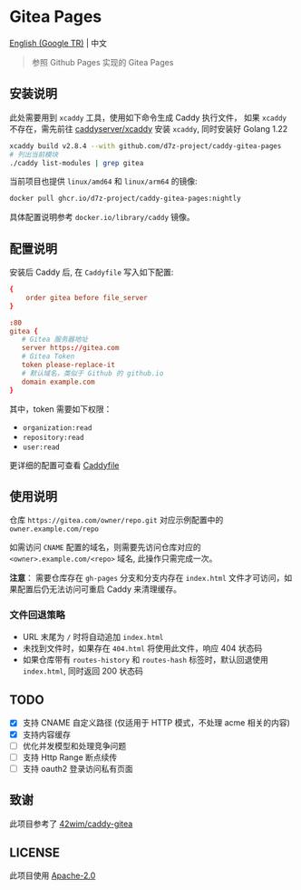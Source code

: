 # Gitea Pages

[English (Google TR)](./README_en.md) | 中文

> 参照 Github Pages 实现的 Gitea Pages

## 安装说明

此处需要用到 `xcaddy` 工具，使用如下命令生成 Caddy 执行文件，
如果 `xcaddy` 不存在，需先前往 [caddyserver/xcaddy](https://github.com/caddyserver/xcaddy/releases) 安装 `xcaddy`,
同时安装好 Golang 1.22

```bash
xcaddy build v2.8.4 --with github.com/d7z-project/caddy-gitea-pages
# 列出当前模块
./caddy list-modules | grep gitea
```

当前项目也提供 `linux/amd64` 和 `linux/arm64` 的镜像:

```bash
docker pull ghcr.io/d7z-project/caddy-gitea-pages:nightly
```

具体配置说明参考 `docker.io/library/caddy` 镜像。

## 配置说明

安装后 Caddy 后, 在 `Caddyfile` 写入如下配置:

```conf
{
    order gitea before file_server
}

:80
gitea {
   # Gitea 服务器地址
   server https://gitea.com
   # Gitea Token
   token please-replace-it
   # 默认域名，类似于 Github 的 github.io
   domain example.com
}
```

其中，token 需要如下权限：

- `organization:read`
- `repository:read`
- `user:read`

更详细的配置可查看 [Caddyfile](./Caddyfile)

## 使用说明

仓库 `https://gitea.com/owner/repo.git` 对应示例配置中的 `owner.example.com/repo`

如需访问 `CNAME` 配置的域名，则需要先访问仓库对应的 `<owner>.example.com/<repo>` 域名, 此操作只需完成一次。

**注意**： 需要仓库存在 `gh-pages` 分支和分支内存在 `index.html` 文件才可访问，如果配置后仍无法访问可重启 Caddy 来清理缓存。

### 文件回退策略

- URL 末尾为 `/` 时将自动追加 `index.html`
- 未找到文件时，如果存在 `404.html` 将使用此文件，响应 404 状态码
- 如果仓库带有 `routes-history` 和 `routes-hash` 标签时，默认回退使用 `index.html`, 同时返回 200 状态码

## TODO

- [x] 支持 CNAME 自定义路径 (仅适用于 HTTP 模式，不处理 acme 相关的内容)
- [x] 支持内容缓存
- [ ] 优化并发模型和处理竞争问题
- [ ] 支持 Http Range 断点续传
- [ ] 支持 oauth2 登录访问私有页面

## 致谢

此项目参考了 [42wim/caddy-gitea](https://github.com/42wim/caddy-gitea)

## LICENSE

此项目使用 [Apache-2.0](./LICENSE)
